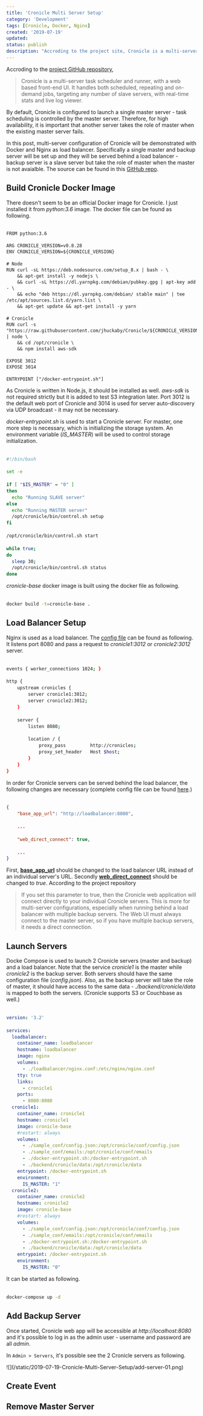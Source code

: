 ```yaml
---
title: 'Cronicle Multi Server Setup'
category: 'Development'
tags: [Cronicle, Docker, Nginx]
created: '2019-07-19'
updated:
status: publish
description: "Accroding to the project site, Cronicle is a multi-server task scheduler and runner, with a web based front-end UI. It handles both scheduled, repeating and on-demand jobs, targeting any number of slave servers, with real-time stats and live log viewer."
---
```


Accroding to the [project GitHub repository](https://github.com/jhuckaby/Cronicle), 

> Cronicle is a multi-server task scheduler and runner, with a web based front-end UI. It handles both scheduled, repeating and on-demand jobs, targeting any number of slave servers, with real-time stats and live log viewer.

By default, Cronicle is configured to launch a single master server - task scheduling is controlled by the master server. Therefore, for high availability, it is important that another server takes the role of master when the existing master server fails.

In this post, multi-server configuration of Cronicle will be demonstrated with Docker and Nginx as load balancer. Specifically a single master and backup server will be set up and they will be served behind a load balancer - backup server is a slave server but take the role of master when the master is not avaialble. The source can be found in this [GitHub repo](https://github.com/jaehyeon-kim/play-cronicle).

## Build Cronicle Docker Image

There doesn't seem to be an official Docker image for Cronicle. I just installed it from _python:3.6_ image. The docker file can be found as following.

```docker

FROM python:3.6

ARG CRONICLE_VERSION=v0.8.28
ENV CRONICLE_VERSION=${CRONICLE_VERSION}

# Node
RUN curl -sL https://deb.nodesource.com/setup_8.x | bash - \
    && apt-get install -y nodejs \
    && curl -sL https://dl.yarnpkg.com/debian/pubkey.gpg | apt-key add - \
    && echo "deb https://dl.yarnpkg.com/debian/ stable main" | tee /etc/apt/sources.list.d/yarn.list \
    && apt-get update && apt-get install -y yarn

# Cronicle
RUN curl -s "https://raw.githubusercontent.com/jhuckaby/Cronicle/${CRONICLE_VERSION}/bin/install.js" | node \
    && cd /opt/cronicle \
    && npm install aws-sdk

EXPOSE 3012
EXPOSE 3014

ENTRYPOINT ["/docker-entrypoint.sh"]
```

As Cronicle is written in Node.js, it should be installed as well. _aws-sdk_ is not required strictly but it is added to test S3 integration later. Port 3012 is the default web port of Cronicle and 3014 is used for server auto-discovery via UDP broadcast - it may not be necessary.

_docker-entrypoint.sh_ is used to start a Cronicle server. For master, one more step is necessary, which is initializing the storage system. An environment variable (_IS_MASTER_) will be used to control storage initialization.

```sh

#!/bin/bash

set -e

if [ "$IS_MASTER" = "0" ]
then
  echo "Running SLAVE server"
else 
  echo "Running MASTER server"
  /opt/cronicle/bin/control.sh setup
fi

/opt/cronicle/bin/control.sh start

while true; 
do 
  sleep 30; 
  /opt/cronicle/bin/control.sh status
done
```

*cronicle-base* docker image is built using the docker file as following.

```sh

docker build -t=cronicle-base .
```

## Load Balancer Setup

Nginx is used as a load balancer. The [config file](https://github.com/jaehyeon-kim/play-cronicle/blob/master/loadbalancer/nginx.conf) can be found as following. It listens port 8080 and pass a request to _cronicle1:3012_ or _cronicle2:3012_ server.

```sh

events { worker_connections 1024; }
 
http {
    upstream cronicles {
        server cronicle1:3012;
        server cronicle2:3012;
    }
 
    server {
        listen 8080;
 
        location / {
            proxy_pass         http://cronicles;
            proxy_set_header   Host $host;
        }
    }
}
```

In order for Cronicle servers can be served behind the load balancer, the following changes are necessary (complete config file can be found [here](https://github.com/jaehyeon-kim/play-cronicle/blob/master/sample_conf/config.json).) 

```json

{
	"base_app_url": "http://loadbalancer:8080",

    ...
	
	"web_direct_connect": true,

    ...	
}
```

First, [**base_app_url**](https://github.com/jhuckaby/Cronicle#base_app_url) should be changed to the load balancer URL instead of an individual server's URL. Secondly [**web_direct_connect**](https://github.com/jhuckaby/Cronicle#web_direct_connect) should be changed to _true_. According to the project repository

> If you set this parameter to true, then the Cronicle web application will connect directly to your individual Cronicle servers. This is more for multi-server configurations, especially when running behind a load balancer with multiple backup servers. The Web UI must always connect to the master server, so if you have multiple backup servers, it needs a direct connection.

## Launch Servers

Docke Compose is used to launch 2 Cronicle servers (master and backup) and a load balancer. Note that the service _cronicle1_ is the master while _cronicle2_ is the backup server. Both servers should have the same configuration file (_config.json_). Also, as the backup server will take the role of master, it should have access to the same data - _./backend/cronicle/data_ is mapped to both the servers. (Cronicle supports S3 or Couchbase as well.)

```yaml

version: '3.2'

services:
  loadbalancer:
    container_name: loadbalancer
    hostname: loadbalancer
    image: nginx    
    volumes:
      - ./loadbalancer/nginx.conf:/etc/nginx/nginx.conf
    tty: true
    links:
      - cronicle1
    ports:
      - 8080:8080
  cronicle1:
    container_name: cronicle1
    hostname: cronicle1
    image: cronicle-base
    #restart: always
    volumes:
      - ./sample_conf/config.json:/opt/cronicle/conf/config.json
      - ./sample_conf/emails:/opt/cronicle/conf/emails
      - ./docker-entrypoint.sh:/docker-entrypoint.sh
      - ./backend/cronicle/data:/opt/cronicle/data
    entrypoint: /docker-entrypoint.sh
    environment:
      IS_MASTER: "1"
  cronicle2:
    container_name: cronicle2
    hostname: cronicle2
    image: cronicle-base
    #restart: always
    volumes:
      - ./sample_conf/config.json:/opt/cronicle/conf/config.json
      - ./sample_conf/emails:/opt/cronicle/conf/emails
      - ./docker-entrypoint.sh:/docker-entrypoint.sh
      - ./backend/cronicle/data:/opt/cronicle/data
    entrypoint: /docker-entrypoint.sh
    environment:
      IS_MASTER: "0"
```

It can be started as following.

```sh

docker-compose up -d
```

## Add Backup Server

Once started, Cronicle web app will be accessible at *http://localhost:8080* and it's possible to log in as the admin user - username and password are all _admin_.

In `Admin > Servers`, it's possible see the 2 Cronicle servers as following.

<div class="cover">
![](/static/2019-07-19-Cronicle-Multi-Server-Setup/add-server-01.png)
</div>

## Create Event

## Remove Master Server
